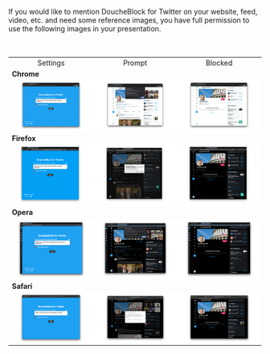 If you would like to mention DoucheBlock for Twitter on your website,
feed, video, etc. and need some reference images, you have full
permission to use the following images in your presentation.

<table style="margin:3rem 0">
<tr style="text-align:center;"><td>Settings</td><td>Prompt</td><td>Blocked</td></tr>
<tr style="font-weight:bold;"><td colspan="3">Chrome</td></tr>
<tr style="text-align:center; background:#fff;">
<td><a href="https://raw.githubusercontent.com/MobileFirstLLC/doucheblock/master/.github/screenshots/chrome_settings.png"><img src="https://raw.githubusercontent.com/MobileFirstLLC/doucheblock/master/.github/screenshots/chrome_settings.png" width="380"/></a></td>
<td><a href="https://raw.githubusercontent.com/MobileFirstLLC/doucheblock/master/.github/screenshots/chrome_prompt.png"><img src="https://raw.githubusercontent.com/MobileFirstLLC/doucheblock/master/.github/screenshots/chrome_prompt.png" width="380"/></a></td>
<td><a href="https://raw.githubusercontent.com/MobileFirstLLC/doucheblock/master/.github/screenshots/chrome_blocked.png"><img src="https://raw.githubusercontent.com/MobileFirstLLC/doucheblock/master/.github/screenshots/chrome_blocked.png" width="380"/></a></td>
</tr>
<tr style="font-weight:bold;"><td colspan="3">Firefox</td></tr>
<tr style="text-align:center; background:#fff;">
<td><a href="https://raw.githubusercontent.com/MobileFirstLLC/doucheblock/master/.github/screenshots/firefox_settings.png"><img src="https://raw.githubusercontent.com/MobileFirstLLC/doucheblock/master/.github/screenshots/firefox_settings.png" width="380"/></a></td>
<td><a href="https://raw.githubusercontent.com/MobileFirstLLC/doucheblock/master/.github/screenshots/firefox_prompt.png"><img src="https://raw.githubusercontent.com/MobileFirstLLC/doucheblock/master/.github/screenshots/firefox_prompt.png" width="380"/></a></td>
<td><a href="https://raw.githubusercontent.com/MobileFirstLLC/doucheblock/master/.github/screenshots/firefox_blocked.png"><img src="https://raw.githubusercontent.com/MobileFirstLLC/doucheblock/master/.github/screenshots/firefox_blocked.png" width="380"/></a></td>
</tr>
<tr style="font-weight:bold;"><td colspan="3">Opera</td></tr>
<tr style="text-align:center; background:#fff;">
<td><a href="https://raw.githubusercontent.com/MobileFirstLLC/doucheblock/master/.github/screenshots/opera_settings.png"><img src="https://raw.githubusercontent.com/MobileFirstLLC/doucheblock/master/.github/screenshots/opera_settings.png" width="380"/></a></td>
<td><a href="https://raw.githubusercontent.com/MobileFirstLLC/doucheblock/master/.github/screenshots/opera_prompt.png"><img src="https://raw.githubusercontent.com/MobileFirstLLC/doucheblock/master/.github/screenshots/opera_prompt.png" width="380"/></a></td>
<td><a href="https://raw.githubusercontent.com/MobileFirstLLC/doucheblock/master/.github/screenshots/opera_blocked.png"><img src="https://raw.githubusercontent.com/MobileFirstLLC/doucheblock/master/.github/screenshots/opera_blocked.png" width="380"/></a></td>
</tr>
<tr style="font-weight:bold;"><td colspan="3">Safari</td></tr>
<tr style="text-align:center; background:#fff;">
<td><a href="https://raw.githubusercontent.com/MobileFirstLLC/doucheblock/master/.github/screenshots/safari_settings.png"><img src="https://raw.githubusercontent.com/MobileFirstLLC/doucheblock/master/.github/screenshots/safari_settings.png" width="380"/></a></td>
<td><a href="https://raw.githubusercontent.com/MobileFirstLLC/doucheblock/master/.github/screenshots/safari_prompt.png"><img src="https://raw.githubusercontent.com/MobileFirstLLC/doucheblock/master/.github/screenshots/safari_prompt.png" width="380"/></a></td>
<td><a href="https://raw.githubusercontent.com/MobileFirstLLC/doucheblock/master/.github/screenshots/safari_blocked.png"><img src="https://raw.githubusercontent.com/MobileFirstLLC/doucheblock/master/.github/screenshots/safari_blocked.png" width="380"/></a></td>
</tr>
</table>
